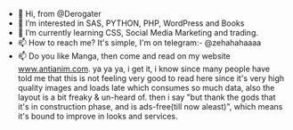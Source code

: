 - 👋 Hi, from @Derogater
- 👀 I’m interested in SAS, PYTHON, PHP, WordPress and Books
- 🌱 I’m currently learning CSS, Social Media Marketing and trading.
- 📫 How to reach me? It's simple, I'm on telegram:- @zehahahaaaa
- 📫 Do you like Manga, then come and read on my website www.antianim.com. ya ya ya, i get it, i know since many people have told me that this is not feeling very good to read here since it's very high quality images and loads late which consumes so much data, also the layout is a bit freaky & un-heard of. then i say "but thank the gods that it's in construction phase, and is ads-free(till now aleast)", which means it's bound to improve in looks and services.
<!---
This, Derogater, is a ✨ special ✨ repository.
--->
